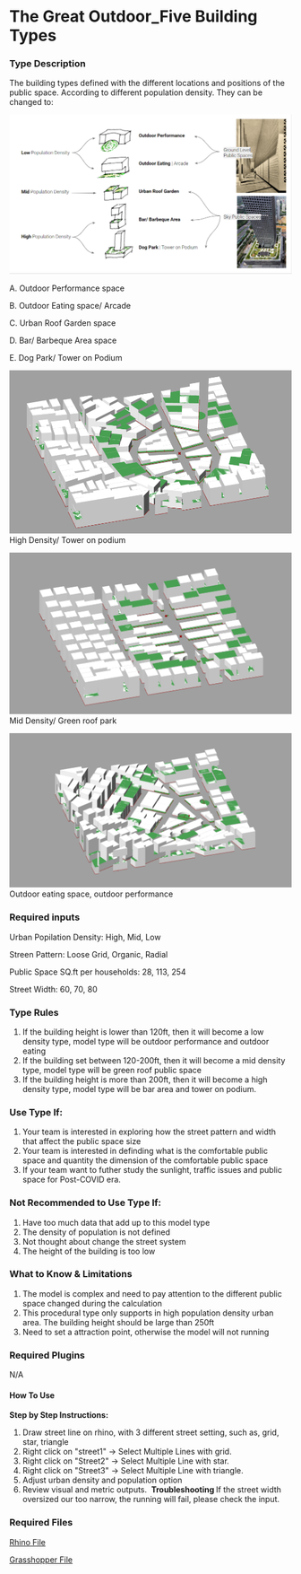 # The Great Outdoor_Five Building Types
<!--add your title on the first line above-->
### Type Description

The building types defined with the different locations and positions of the public space. According to different population density. They can be changed to:

![description](https://github.com/tterrytang/the-great-outdoor/blob/main/WeChat%20Screenshot_20201121213149.png)


A. Outdoor Performance space

B. Outdoor Eating space/ Arcade

C. Urban Roof Garden space

D. Bar/ Barbeque Area space

E. Dog Park/ Tower on Podium

![description](https://github.com/tterrytang/the-great-outdoor/blob/main/WeChat%20Screenshot_20201121214732.png
)  High Density/ Tower on podium


![description](https://github.com/tterrytang/the-great-outdoor/blob/main/WeChat%20Screenshot_20201121214528.png)  
Mid Density/ Green roof park


![description](https://github.com/tterrytang/the-great-outdoor/blob/main/WeChat%20Screenshot_20201121214457.png)  
Outdoor eating space, outdoor performance


### Required inputs 
Urban Popilation Density: High, Mid, Low

Streen Pattern: Loose Grid, Organic, Radial

Public Space SQ.ft per households: 28, 113, 254

Street Width: 60, 70, 80


### Type Rules
1. If the building height is lower than 120ft, then it will become a low density type, model type will be outdoor performance and outdoor eating
2. If the building set between 120-200ft, then it will become a mid density type, model type will be green roof public space
3. If the building height is more than 200ft, then it will become a high density type, model type will be bar area and tower on podium.
### Use Type If:
1. Your team is interested in exploring how the street pattern and width that affect the public space size
2. Your team is interested in definding what is the comfortable public space and quantity the dimension of the comfortable public space
3. If your team want to futher study the sunlight, traffic issues and public space for Post-COVID era.

### Not Recommended to Use Type If:
1. Have too much data that add up to this model type
2. The density of population is not defined 
3. Not thought about change the street system
4. The height of the building is too low

### What to Know & Limitations 
1. The model is complex and need to pay attention to the different public space changed during the calculation
2. This procedural type only supports in high population density urban area. The building height should be large than 250ft
3. Need to set a attraction point, otherwise the model will not running

### Required Plugins

N/A

#### How To Use

<b>Step by Step Instructions:</b>
1. Draw street line on rhino, with 3 different street setting, such as, grid, star, triangle 
2. Right click on "street1" -> Select Multiple Lines with grid.
3. Right click on "Street2" -> Select Multiple Line with star.
4. Right click on "Street3" -> Select Multiple Line with triangle.
5. Adjust urban density and population option 
6. Review visual and metric outputs. 
​
<b> Troubleshooting </b>
If the street width oversized our too narrow, the running will fail, please check the input.

### Required Files

[Rhino File](https://github.com/XIM-GSAPP/XIM-GSAPP-Fa20/raw/main/src/types/files/Analysis%20Tool%20Example.3dm)

[Grasshopper File](https://github.com/XIM-GSAPP/XIM-GSAPP-Fa20/raw/main/src/types/files/Analysis%20Tool%20Example.gh)

